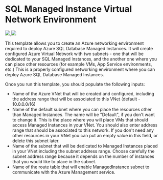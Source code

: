# SQL Managed Instance Virtual Network Environment

<a href="https://portal.azure.com/#create/Microsoft.Template/uri/https%3A%2F%2Fraw.githubusercontent.com%2Fjovanpop-msft%2Fazure-quickstart-templates%2Fmaster%2F101-sql-managed-instance-azure-environment%2Fazuredeploy.json" target="_blank">
    <img src="http://azuredeploy.net/deploybutton.png"/>
</a>
<a href="http://armviz.io/#/?load=https%3A%2F%2Fraw.githubusercontent.com%2Fjovanpop-msft%2Fazure-quickstart-templates%2Fmaster%2F101-sql-managed-instance-azure-environment%2Fazuredeploy.json" target="_blank">
    <img src="http://armviz.io/visualizebutton.png"/>
</a>

This template allows you to create an Azure networking environment required to deploy Azure SQL Database Managed Instances.
It will create configured Azure Virtual Network with two subnets - one that will be dedicated to your SQL Managed Instances,
and the another one where you can place other resources (for example VMs, App Service environments, etc.) This is a properly
configured networking environment where you can deploy Azure SQL Database Managed Instances.

Once you run this template, you should populate the following inputs:
 - Name of the Azure VNet that will be created and configured, including the address range that will be associated to this VNet (default - 10.0.0.0/16)
 - Name of the default subnet where you can place the resources other than Managed Instances. The name will be "Default", if you don't want to change it.
   This is the place where you will place VMs that should access Managed Instances in your VNet. You should also enter address range that
   should be associated to this network. If you don't need any other resources in your VNet you can put an empty value in this field, or delete this subnet later. 
 - Name of the subnet that will be dedicated to Managed Instances placed in your VNet including the subnet address range. Choose carefully the subnet 
   address range because it depends on the number of instances that you would like to place in the subnet.
 - Name of the route table that will enable ManagedInstance subnet to communicate with the Azure Management service.
